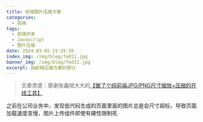 ```yaml
---
title: 前端图片压缩方案
categories:
  - 前端
tags:
  - 前端开发
  - Javascript
  - 图片压缩
date: 2024-03-05 23:25:50
index_img: /img/blog/fed11.jpg
banner_img: /img/blog/fed11.jpg
excerpt: 纯前端压缩方案的探讨
---
```

> 文章灵感：感谢张鑫旭大大的[【做了个纯前端JPG/PNG尺寸缩放+压缩的在线工具】](https://www.zhangxinxu.com/wordpress/2023/09/js-jpg-png-compress-tinyimg-mini/)

之前在公司业务中，发现低代码生成的页面里面的图片总是会尺寸超标，导致页面加载速度变慢，图片上传组件即使有硬性限制死